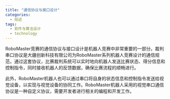 ```yaml
---  
title: "通信协议与接口设计"  
categories:  
  - 综述  
tags: 
  - 软件与算法设计 
  - technology  
---  
```


RoboMaster竞赛的通信协议与接口设计是机器人竞赛中非常重要的一部分。裁判串口协议是大疆创新科技有限公司为RoboMaster系列机器人竞赛设计的通信规范，通过这套协议，比赛裁判系统可以实时地向机器人发送比赛状态、得分信息和控制指令，同时接收机器人的反馈数据，确保比赛流程的顺畅进行。

此外，RoboMaster机器人也可以通过串口将自身的状态信息和控制指令发送给视觉设备，以实现与视觉设备的协同工作。RoboMaster机器人采用的视觉串口通信协议是一种自定义协议，需要开发者进行相关的编程和开发工作。 

